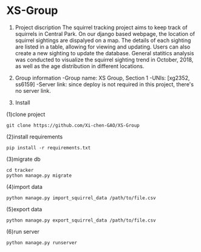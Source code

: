 # XS-Group

1. Project discription
The squirrel tracking project aims to keep track of squirrels in Central Park. 
On our django based webpage, the location of squirrel sightings are dispalyed on a map. The details of each sighting are listed in a table, allowing for viewing and updating. Users can also create a new sighting to update the database. General statitics analysis was conducted to visualize the squirrel sighting trend in October, 2018, as well as the age distribution in different locations.

2. Group information
  -Group name: XS Group, Section 1
  -UNIs: [xg2352, ss6159]
  -Server link: since deploy is not required in this project, there's no server link.

3. Install

  (1)clone project

  ```shell
  git clone https://github.com/Xi-chen-GAO/XS-Group
  ```

  (2)install requirements

  ```shell
  pip install -r requirements.txt
  ```

  (3)migrate db

  ```shell
  cd tracker
  python manage.py migrate
  ```

  (4)import data

  ```shell
  python manage.py import_squirrel_data /path/to/file.csv
  ```

  (5)export data

  ```shell
  python manage.py export_squirrel_data /path/to/file.csv
  ```

  (6)run server

  ```shell
  python manage.py runserver
  ```

